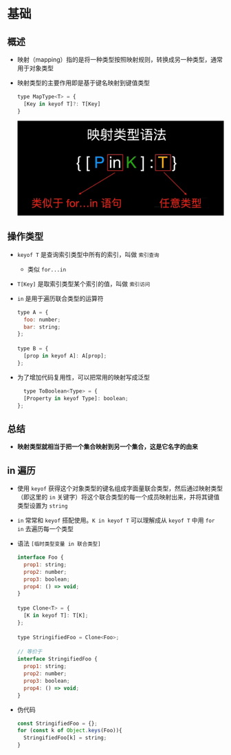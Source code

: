 # 基础

## 概述

+ 映射（mapping）指的是将一种类型按照映射规则，转换成另一种类型，通常用于对象类型
+ 映射类型的主要作用即是基于键名映射到键值类型

  ```js
  type MapType<T> = {
    [Key in keyof T]?: T[Key]
  }
  ```

  ![映射类型语法](image/映射类型语法.png)

## 操作类型

+ `keyof T` 是查询索引类型中所有的索引，叫做 `索引查询`

  + 类似 `for...in`

+ `T[Key]` 是取索引类型某个索引的值，叫做 `索引访问`

+ `in` 是用于遍历联合类型的运算符

  ```js
  type A = {
    foo: number;
    bar: string;
  };

  type B = {
    [prop in keyof A]: A[prop];
  };
  ```

+ 为了增加代码复用性，可以把常用的映射写成泛型

  ```js
    type ToBoolean<Type> = {
    [Property in keyof Type]: boolean;
  };
  ```

## 总结

+ **映射类型就相当于把一个集合映射到另一个集合，这是它名字的由来**

## in 遍历

+ 使用 `keyof` 获得这个对象类型的键名组成字面量联合类型，然后通过映射类型（即这里的 `in` 关键字）将这个联合类型的每一个成员映射出来，并将其键值类型设置为 `string`

+ `in` 常常和 `keyof` 搭配使用。`K in keyof T` 可以理解成从 `keyof T` 中用 `for in` 去遍历每一个类型

+ 语法 `[临时类型变量 in 联合类型]`

  ```js
  interface Foo {
    prop1: string;
    prop2: number;
    prop3: boolean;
    prop4: () => void;
  }

  type Clone<T> = {
    [K in keyof T]: T[K];
  };

  type StringifiedFoo = Clone<Foo>;

  // 等价于
  interface StringifiedFoo {
    prop1: string;
    prop2: number;
    prop3: boolean;
    prop4: () => void;
  }
  ```

+ 伪代码

  ```js
  const StringifiedFoo = {};
  for (const k of Object.keys(Foo)){
    StringifiedFoo[k] = string;
  }
  ```
